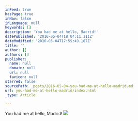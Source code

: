 ```yaml
---
inFeed: true
hasPage: true
inNav: false
inLanguage: null
keywords: []
description: 'You had me at hello, Madrid!'
datePublished: '2016-05-04T18:04:11.111Z'
dateModified: '2016-05-04T17:59:49.187Z'
title: ''
author: []
authors: []
publisher:
  name: null
  domain: null
  url: null
  favicon: null
starred: false
sourcePath: _posts/2016-05-04-you-had-me-at-hello-madrid.md
url: you-had-me-at-hello-madrid/index.html
_type: Article

---
```

You had me at hello, Madrid!
![](https://the-grid-user-content.s3-us-west-2.amazonaws.com/4349e694-b86a-4c06-b051-b7b910676b3e.jpg)